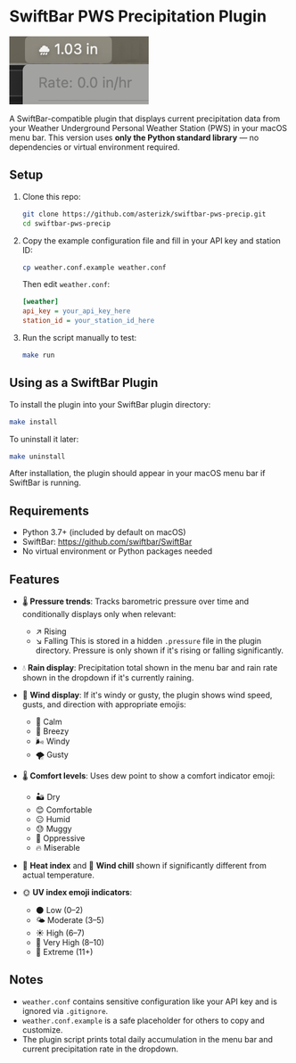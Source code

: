 # SwiftBar PWS Precipitation Plugin

![Screenshot of SwiftBar PWS Precipitation Plugin in action](docs/menubar.png)

A SwiftBar-compatible plugin that displays current precipitation data from your Weather Underground Personal Weather Station (PWS) in your macOS menu bar. This version uses **only the Python standard library** — no dependencies or virtual environment required.

## Setup

1. Clone this repo:
   ```bash
   git clone https://github.com/asterizk/swiftbar-pws-precip.git
   cd swiftbar-pws-precip
   ```

2. Copy the example configuration file and fill in your API key and station ID:
   ```bash
   cp weather.conf.example weather.conf
   ```

   Then edit `weather.conf`:
   ```ini
   [weather]
   api_key = your_api_key_here
   station_id = your_station_id_here
   ```

3. Run the script manually to test:
   ```bash
   make run
   ```

## Using as a SwiftBar Plugin

To install the plugin into your SwiftBar plugin directory:

```bash
make install
```

To uninstall it later:

```bash
make uninstall
```

After installation, the plugin should appear in your macOS menu bar if SwiftBar is running.

## Requirements

- Python 3.7+ (included by default on macOS)
- SwiftBar: https://github.com/swiftbar/SwiftBar
- No virtual environment or Python packages needed


## Features
- 🌡️ **Pressure trends**: Tracks barometric pressure over time and conditionally displays only when relevant:
  - ↗️ Rising
  - ↘️ Falling
  This is stored in a hidden `.pressure` file in the plugin directory. Pressure is only shown if it's rising or falling significantly.


- 💧 **Rain display**: Precipitation total shown in the menu bar and rain rate shown in the dropdown if it's currently raining.
- 💨 **Wind display**: If it's windy or gusty, the plugin shows wind speed, gusts, and direction with appropriate emojis:
  - 🍃 Calm
  - 💨 Breezy
  - 🌬️ Windy
  - 🌪️ Gusty
- 🌡️ **Comfort levels**: Uses dew point to show a comfort indicator emoji:
  - 🏜️ Dry
  - 😊 Comfortable
  - 😐 Humid
  - 😓 Muggy
  - 🥵 Oppressive
  - 🔥 Miserable
- 🥵 **Heat index** and 🥶 **Wind chill** shown if significantly different from actual temperature.
- 🌞 **UV index emoji indicators**:
  - 🌑 Low (0–2)
  - 🌤️ Moderate (3–5)
  - ☀️ High (6–7)
  - 🔆 Very High (8–10)
  - 🧴 Extreme (11+)


## Notes

- `weather.conf` contains sensitive configuration like your API key and is ignored via `.gitignore`.
- `weather.conf.example` is a safe placeholder for others to copy and customize.
- The plugin script prints total daily accumulation in the menu bar and current precipitation rate in the dropdown.
